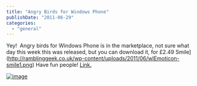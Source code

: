 ```yaml
---
title: "Angry Birds for Windows Phone"
publishDate: "2011-06-29"
categories: 
  - "general"
---
```


Yey!  Angry birds for Windows Phone is in the marketplace, not sure what day this week this was released, but you can download it, for £2.49 Smile](http://ramblinggeek.co.uk/wp-content/uploads/2011/06/wlEmoticon-smile1.png) Have fun people! [Link.](http://redirect.zune.net/External/LaunchZuneProtocol.aspx?pathuri=navigate%3FphoneAppID%3De4571a02-0b87-e011-986b-78e7d1fa76f8)

[![image](/images/image_thumb.png "image")](/images/image.png)
